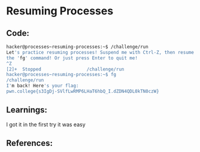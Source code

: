 # Resuming Processes
## Code:
```bash
hacker@processes~resuming-processes:~$ /challenge/run
Let's practice resuming processes! Suspend me with Ctrl-Z, then resume me with
the 'fg' command! Or just press Enter to quit me!
^Z
[2]+  Stopped                 /challenge/run
hacker@processes~resuming-processes:~$ fg
/challenge/run
I'm back! Here's your flag:
pwn.college{s3IgDj-SVlfLwRMP6LHaT6hbQ_I.dZDN4QDL0kTN0czW}
```
## Learnings:
I got it in the first try it was easy
## References:
